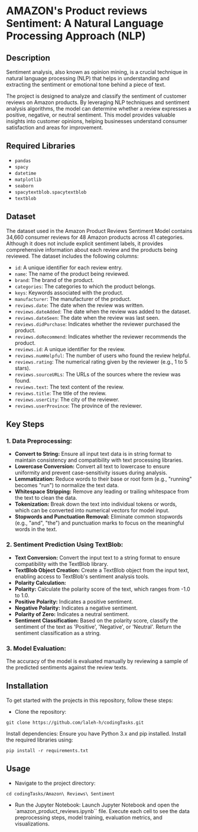 # AMAZON's Product reviews Sentiment: A Natural Language Processing Approach (NLP)

## Description
Sentiment analysis, also known as opinion mining, is a crucial technique in natural language processing (NLP) that helps in understanding and extracting the sentiment or emotional tone behind a piece of text. 

The project is designed to analyze and classify the sentiment of customer reviews on Amazon products. By leveraging NLP techniques and sentiment analysis algorithms, the model can determine whether a review expresses a positive, negative, or neutral sentiment. This model provides valuable insights into customer opinions, helping businesses understand consumer satisfaction and areas for improvement.

## Required Libraries
- `pandas` 
- `spacy`
- `datetime`
- `matplotlib`
- `seaborn`
- `spacytextblob.spacytextblob`
- `textblob`

## Dataset
The dataset used in the Amazon Product Reviews Sentiment Model contains 34,660 consumer reviews for 48 Amazon products across 41 categories. Although it does not include explicit sentiment labels, it provides comprehensive information about each review and the products being reviewed. The dataset includes the following columns:

- `id`: A unique identifier for each review entry.
- `name`: The name of the product being reviewed.
- `brand`: The brand of the product.
- `categories`: The categories to which the product belongs.
- `keys`: Keywords associated with the product.
- `manufacturer`: The manufacturer of the product.
- `reviews.date`: The date when the review was written.
- `reviews.dateAdded`: The date when the review was added to the dataset.
- `reviews.dateSeen`: The date when the review was last seen.
- `reviews.didPurchase`: Indicates whether the reviewer purchased the product.
- `reviews.doRecommend`: Indicates whether the reviewer recommends the product.
- `reviews.id`: A unique identifier for the review.
- `reviews.numHelpful`: The number of users who found the review helpful.
- `reviews.rating`: The numerical rating given by the reviewer (e.g., 1 to 5 stars).
- `reviews.sourceURLs`: The URLs of the sources where the review was found.
- `reviews.text`: The text content of the review.
- `reviews.title`: The title of the review.
- `reviews.userCity`: The city of the reviewer.
- `reviews.userProvince`: The province of the reviewer.

## Key Steps

### 1. Data Preprocessing:

- **Convert to String:** Ensure all input text data is in string format to maintain consistency and compatibility with text processing libraries.
- **Lowercase Conversion:** Convert all text to lowercase to ensure uniformity and prevent case-sensitivity issues during analysis.
- **Lemmatization:** Reduce words to their base or root form (e.g., "running" becomes "run") to normalize the text data.
- **Whitespace Stripping:** Remove any leading or trailing whitespace from the text to clean the data.
- **Tokenization:** Break down the text into individual tokens or words, which can be converted into numerical vectors for model input.
- **Stopwords and Punctuation Removal:** Eliminate common stopwords (e.g., "and", "the") and punctuation marks to focus on the meaningful words in the text.

### 2. Sentiment Prediction Using TextBlob:

- **Text Conversion:** Convert the input text to a string format to ensure compatibility with the TextBlob library.
- **TextBlob Object Creation:** Create a TextBlob object from the input text, enabling access to TextBlob's sentiment analysis tools.
- **Polarity Calculation:**
- **Polarity:** Calculate the polarity score of the text, which ranges from -1.0 to 1.0.
- **Positive Polarity:** Indicates a positive sentiment.
- **Negative Polarity:** Indicates a negative sentiment.
- **Polarity of Zero:** Indicates a neutral sentiment.
- **Sentiment Classification:**
Based on the polarity score, classify the sentiment of the text as 'Positive', 'Negative', or 'Neutral'.
Return the sentiment classification as a string.

### 3. Model Evaluation:
The accuracy of the model is evaluated manually by reviewing a sample of the predicted sentiments against the review texts.

## Installation
To get started with the projects in this repository, follow these steps:

- Clone the repository:
```
git clone https://github.com/laleh-h/codingTasks.git
```

Install dependencies:
Ensure you have Python 3.x and pip installed. Install the required libraries using:

```
pip install -r requirements.txt
```

## Usage
- Navigate to the project directory:
```
cd codingTasks/Amazon\ Reviews\ Sentiment
```

- Run the Jupyter Notebook:
Launch Jupyter Notebook and open the `amazon_product_reviews.ipynb`` file. Execute each cell to see the data preprocessing steps, model training, evaluation metrics, and visualizations.

